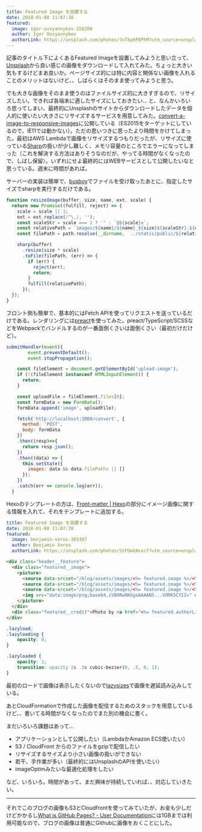```yaml
---
title: Featured Image を設置する
date: 2018-01-08 11:07:38
featured:
  image: igor-ovsyannykov-258206
  author: Igor Ovsyannykov
  authorLink: https://unsplash.com/photos/7oTkp6P8PhM?utm_source=unsplash&utm_medium=referral&utm_content=creditCopyText
---
```

記事のタイトル下によくあるFeatured Imageを設置してみようと思い立って、[Unsplash](https://unsplash.com)から良い感じの画像をダウンロードして入れてみた。ちょっと大きい気もするけどまあ良いか。ページサイズ的には特に内容と関係ない画像を入れることのメリットはないけど、、しばらくはそのまま使ってみようと思う。

でも大きな画像をそのまま使うのはファイルサイズ的に大きすぎるので、リサイズしたい。できれば各端末に適したサイズにしておきたい... と、なんかいろいろ思ってしまい、最終的にUnsplashのサイトからダウンロードしたデータを個人的に使いたい大きさにリサイズするサービスを用意してみた。[convert-a-image-to-responsive-images](https://github.com/memolog/convert-a-image-to-responsive-images)に公開している（ES2015をターゲットにしているので、IE11では動かない）。ただの思いつきに思ったより時間をかけてしまった。最初はAWS Lambdaで画像をリサイズするつもりだったが、リサイズに使っている[Sharp](https://github.com/lovell/sharp)の扱いが少し難しく、メモリ容量のところでエラーになってしまった（これを解決する方法はありそうなのだが、やってる時間がなくなったので、しばし保留）。いずれにせよ最終的にはWEBサービスとして公開したいなと思っている。週末に時間があれば。<!-- more -->

サーバーの実装は簡単で、[busboy](https://github.com/mscdex/busboy)でファイルを受け取ったあとに、指定したサイズでsharpを実行するだけである。
```javascript
function resizeImage(buffer, size, name, ext, scale) {
  return new Promise((fulfill, reject) => {
    scale = scale || 1;
    ext = ext.replace(/^\./, '');
    const scaleStr = scale === 1 ? '' : `@${scale}x`;
    const relativePath = `images/${name}/${name}_${size}${scaleStr}.${ext}`
    const filePath = path.resolve(__dirname, `../static/public/${relativePath}`);

    sharp(buffer)
      .resize(size * scale)
      .toFile(filePath, (err) => {
        if (err) {
          reject(err);
          return;
        }
        fulfill(relativePath);
      });
  });
}
```

フロント側も簡単で、基本的にはFetch APIを使ってリクエストを送っているだけである。レンダリングには[preact](https://preactjs.com/)を使ってみた。preact/TypeScript/SCSSなどをWebpackでバンドルするのが一番面倒くさいは面倒くさい（最初だけだけど）。

```javascript
submitHandler(event){
		event.preventDefault();
		event.stopPropagation();

    const fileElement = document.getElementById('upload-image');
    if (!(fileElement instanceof HTMLInputElement)) {
      return;
    }

    const uploadFile = fileElement.files[0];
    const formData = new FormData();
    formData.append('image', uploadFile);

    fetch('http://localhost:3000/convert', {
      method: 'POST',
      body: formData
    })
    .then((resp)=>{
      return resp.json();
    })
    .then((data) => {
      this.setState({
        images: data && data.filePaths || []
      });
    })
    .catch(err => console.log(err));
  }
```

Hexoのテンプレートの方は、[Front-matter | Hexo](https://hexo.io/docs/front-matter.html)の部分にイメージ画像に関する情報を入れて、それをテンプレートに追加する。

```yaml
title: Featured Image を設置する
date: 2018-01-08 11:07:38
featured:
  image: benjamin-voros-365387
  author: Benjamin Voros
  authorLink: https://unsplash.com/photos/StFUwkNsvcY?utm_source=unsplash&utm_medium=referral&utm_content=creditCopyText
```

```html
<div class="header__feature">
  <div class="featured__image">
    <picture>
      <source data-srcset="/blog/assets/images/<%= featured.image %>/<%= featured.image %>_450.jpg, /blog/assets/images/<%= featured.image %>/<%= featured.image %>_450@2x.jpg 2x, /blog/assets/images/<%= featured.image %>/<%= featured.image %>_450@3x.jpg 3x" type="image/jpeg" media="(max-width: 450px)" />
      <source data-srcset="/blog/assets/images/<%= featured.image %>/<%= featured.image %>_750.webp, /blog/assets/images/<%= featured.image %>/<%= featured.image %>_750@2x.webp 2x" type="image/webp" />
      <source data-srcset="/blog/assets/images/<%= featured.image %>/<%= featured.image %>_750.jpeg, /blog/assets/images/<%= featured.image %>/<%= featured.image %>_750@2x.jpeg 2x" type="image/jpeg" />
      <img src="data:image/png;base64,iVBORw0KGgoAAAANS...VORK5CYII=" data-src="/blog/assets/images/<%= featured.image %>/<%= featured.image %>_750.jpg" class="lazyload blur-up" />
    </picture>
  </div>
  <div class="featured__credit">Photo by <a href="<%= featured.authorLink %>" target="_blank" rel="noopener"><%= featured.author %></a> on <a href="https://unsplash.com/?utm_source=unsplash&utm_medium=referral&utm_content=creditCopyText" target="_blank" rel="noopener">Unsplash</a></div>
</div>
```

```css
.lazyload,
.lazyloading {
	opacity: 0;
}

.lazyloaded {
	opacity: 1;
	transition: opacity 2s .3s cubic-bezier(0, .5, 0, 1);
}
```

最初のロードで画像は表示したくないので[lazysizes](https://github.com/aFarkas/lazysizes)で画像を遅延読み込みしている。

あとCloudFormationで作成した画像を配信するためのスタックを用意しているけど、、書いてる時間がなくなったのでまた別の機会に書く。

まだいろいろ課題はあって...
* アプリケーションとして公開したい（LambdaかAmazon ECS使いたい）
* S3 / CloudFront からのファイルをgzipで配信したい
* リサイズするサイズより小さい画像の扱いができない
* 若干、手作業が多い（最終的にはUnsplashのAPIを使いたい）
* imageOptimみたいな最適化処理をしたい

など、いろいろ。時間があって、まだ興味が持続していれば、、対応していきたい。

----
それでこのブログの画像もS3とCloudfrontを使ってみていたが、お金も少しだけどかかるし[What is GitHub Pages? - User Documentation](https://help.github.com/articles/what-is-github-pages/)には1GBまでは利用可能なので、ブログの画像は普通にGithubに画像をおくことにした。
